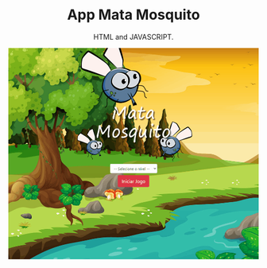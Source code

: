

<h1 align="center">
<br>
  App Mata Mosquito
<br>
</h1>

<p align="center">  HTML and JAVASCRIPT.</p>

<div align="center">
  <img src="./github/app-mosquito.gif" alt="app-mosquito" height="425">
</div>


